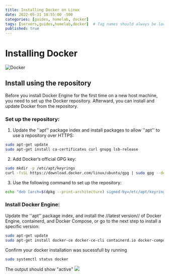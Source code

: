 ```yaml
---
title: Installing Docker on Linux
date: 2022-05-31 18:55:00 -500
categories: [guides, homelab, docker]
tags: [servers,guides,homelab,docker]  # Tag names should always be lowercase
published: true
---
```


# Installing Docker

![Docker](https://www.docker.com/wp-content/uploads/2022/03/horizontal-logo-monochromatic-white.png)

## Install using the repository
Before you install Docker Engine for the first time on a new host machine, you need to set up the Docker repository. Afterward, you can install and update Docker from the repository.

### Set up the repository:

1. Update the ''apt'' package index and install packages to allow ''apt'' to use a repository over HTTPS:

```bash
sudo apt-get update 
sudo apt-get install ca-certificates curl gnupg lsb-release
```
2. Add Docker’s official GPG key:

```bash
sudo mkdir -p /etc/apt/keyrings
curl -fsSL https://download.docker.com/linux/ubuntu/gpg | sudo gpg --dearmor -o /etc/apt/keyrings/docker.gpg
```

3. Use the following command to set up the repository:

```bash
echo "deb [arch=$(dpkg --print-architecture) signed-by=/etc/apt/keyrings/docker.gpg] https://download.docker.com/linux/ubuntu $(lsb_release -cs) stable" | sudo tee /etc/apt/sources.list.d/docker.list > /dev/null
```

### Install Docker Engine:
Update the ''apt'' package index, and install the //latest version// of Docker Engine, containerd, and Docker Compose, or go to the next step to install a specific version:

```bash
sudo apt-get update
sudo apt-get install docker-ce docker-ce-cli containerd.io docker-compose-plugin
```

Confirm your docker installation was sucessfull by running 

```bash 
sudo systemctl status docker
```

The output should show "active"
![](https://www.howtogeek.com/wp-content/uploads/csit/2021/08/e1e87514.png?trim=1,1&bg-color=000&pad=1,1)